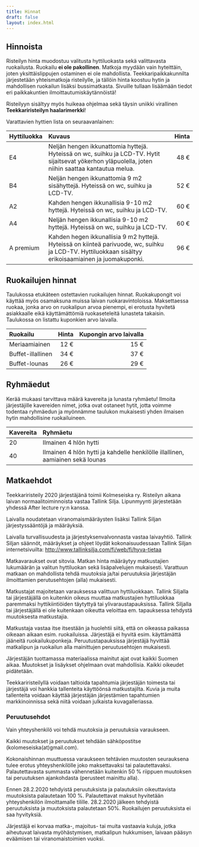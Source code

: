 ```yaml
---
title: Hinnat
draft: false
layout: index.html
---
```

## Hinnoista

Risteilyn hinta muodostuu valitusta hyttiluokasta sekä valittavasta ruokailusta. Ruokailu __ei ole pakollinen__. Matkoja myydään vain hyteittäin, joten yksittäislippujen ostaminen ei ole mahdollista. Teekkaripaikkakunnilta järjestetään yhteismatkoja risteilylle, ja tällöin hinta koostuu hytin ja mahdollisen ruokailun lisäksi bussimatkasta. Sivuille tullaan lisäämään tiedot eri paikkakuntien ilmoittautumiskäytännöistä!

Risteilyyn sisältyy myös huikeaa ohjelmaa sekä täysin uniikki virallinen __Teekkariristeilyn haalarimerkki__!

Varattavien hyttien lista on seuraavanlainen:

| Hyttiluokka   | Kuvaus        | Hinta |
|:------------- |:--------------| -----:|
| E4 | Neljän hengen ikkunattomia hyttejä. Hyteissä on wc, suihku ja LCD-TV. Hytit sijaitsevat yökerhon yläpuolella, joten niihin saattaa kantautua melua. | 48&nbsp;€ |
| B4 | Neljän hengen ikkunattomia 9 m2 sisähyttejä. Hyteissä on wc, suihku ja LCD-TV. | 52&nbsp;€ |
| A2 | Kahden hengen ikkunallisia 9-10 m2 hyttejä. Hyteissä on wc, suihku ja LCD-TV. | 60&nbsp;€ |
| A4 | Neljän hengen ikkunallisia 9-10 m2 hyttejä. Hyteissä on wc, suihku ja LCD-TV. | 60&nbsp;€ |
| A premium |  Kahden hegen ikkunallisia 9 m2 hyttejä. Hyteissä on kiinteä parivuode, wc, suihku ja LCD-TV. Hyttiluokkaan sisältyy erikoisaamiainen ja juomakuponki.  | 96&nbsp;€ |

## Ruokailujen hinnat

Taulukossa etukäteen ostettavien ruokailujen hinnat. Ruokakupongit voi käyttää myös osamaksuna muissa laivan ruokaravintoloissa. Maksettaessa ruokaa, jonka arvo on ruokalipun arvoa pienempi, ei erotusta hyvitetä asiakkaalle eikä käyttämättömiä ruokaseteleitä lunasteta takaisin. Taulukossa on listattu kuponkien arvo laivalla.

| Ruokailu | Hinta | Kupongin arvo laivalla |
|:---------|------:|-------------:|
|Meriaamiainen | 12&nbsp;€ | 15&nbsp;€ |
|Buffet-illallinen | 34&nbsp;€ | 37&nbsp;€ |
|Buffet-lounas | 26&nbsp;€ | 29&nbsp;€ |

## Ryhmäedut

Kerää mukaasi tarvittava määrä kavereita ja lunasta ryhmäetu! Ilmoita järjestäjille kavereiden nimet, jotka ovat ostaneet hytit, jotta voimme todentaa ryhmäedun ja myönnämme taulukon mukaisesti yhden ilmaisen hytin mahdollisine ruokailuineen.

| Kavereita  | Ryhmäetu      |
|:---------- | :------------ |
| 20 | Ilmainen 4 hlön hytti |
| 40 | Ilmainen 4 hlön hytti ja kahdelle henkilölle illallinen, aamiainen sekä lounas |

## Matkaehdot

Teekkariristeily 2020 järjestäjänä toimii Kolmeseiska ry. Risteilyn aikana laivan normaalitoiminnoista vastaa Tallink Silja. Lipunmyynti järjestetään yhdessä After lecture ry:n kanssa.

Laivalla noudatetaan viranomaismääräysten lisäksi Tallink Siljan järjestyssääntöjä ja määräyksiä.

Laivalla turvallisuudesta ja järjestyksenvalvonnasta vastaa laivayhtiö. Tallink Siljan säännöt, määräykset ja ohjeet löydät kokonaisuudessaan Tallink Siljan internetsivuilta: http://www.tallinksilja.com/fi/web/fi/hyva-tietaa

Matkavaraukset ovat sitovia. Matkan hinta määräytyy matkustajien lukumäärän ja valitun hyttiluokan sekä lisäpalvelujen mukaisesti. Varattuun matkaan on mahdollista tehdä muutoksia ja/tai peruutuksia järjestäjän ilmoittamien perutusehtojen (alla) mukaisesti.

Matkustajat majoitetaan varauksessa valittuun hyttiluokkaan. Tallink Siljalla tai järjestäjällä on kuitenkin oikeus muuttaa matkustajien hyttiluokkaa paremmaksi hyttikiintiöiden täytyttyä tai ylivaraustapauksissa. Tallink Siljalla tai järjestäjällä ei ole kuitenkaan oikeutta veloittaa em. tapauksessa tehdystä muutoksesta matkustajia.

Matkustaja vastaa itse itsestään ja huolehtii siitä, että on oikeassa paikassa oikeaan aikaan esim. ruokailuissa. Järjestäjä ei hyvitä esim. käyttämättä jääneitä ruokailukuponkeja. Peruutustapauksissa järjestäjä hyvittää matkalipun ja ruokailun alla mainittujen peruutusehtojen mukaisesti.

Järjestäjän tuottamassa materiaalissa mainitut ajat ovat kaikki Suomen aikaa. Muutokset ja lisäykset ohjelmaan ovat mahdollisia. Kaikki oikeudet pidätetään.

Teekkariristeilyllä voidaan taltioida tapahtumia järjestäjän toimesta tai järjestäjä voi hankkia tallenteita käyttöönsä matkustajilta. Kuvia ja muita tallenteita voidaan käyttää järjestäjän järjestämien tapahtumien markkinoinnissa sekä niitä voidaan julkaista kuvagalleriassa.

### Peruutusehdot

Vain yhteyshenkilö voi tehdä muutoksia ja peruutuksia varaukseen.

Kaikki muutokset ja peruutukset tehdään sähköpostitse (kolomeseiska(at)gmail.com).

Kokonaishinnan muuttuessa varaukseen tehtävien muutosten seurauksena tulee erotus yhteyshenkilölle joko maksettavaksi tai palautettavaksi. Palautettavasta summasta vähennetään kuitenkin 50 % riippuen muutoksen tai peruutuksen ajankohdasta (perusteet mainittu alla).

Ennen 28.2.2020 tehdyistä peruutuksista ja palautuksiin oikeuttavista muutoksista palautetaan 100 %. Palautettavat maksut hyvitetään yhteyshenkilön ilmoittamalle tilille. 28.2.2020 jälkeen tehdyistä peruutuksista ja muutoksista palautetaan 50%. Ruokailujen peruutuksista ei saa hyvityksiä.

Järjestäjä ei korvaa matka-, majoitus- tai muita vastaavia kuluja, jotka aiheutuvat laivasta myöhästymisen, matkalipun hukkumisen, laivaan pääsyn eväämisen tai viranomaistoimien vuoksi.
